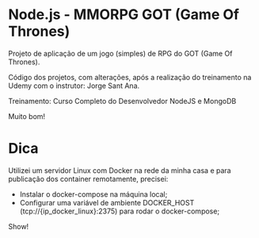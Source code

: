 # Node.js - MMORPG GOT (Game Of Thrones) 
Projeto de aplicação de um jogo (simples) de RPG do GOT (Game Of Thrones).

Código dos projetos, com alterações, após a realização do treinamento na Udemy com o instrutor: Jorge Sant Ana.

Treinamento: Curso Completo do Desenvolvedor NodeJS e MongoDB

Muito bom!

# Dica

Utilizei um servidor Linux com Docker na rede da minha casa e para publicação dos container remotamente, precisei:
- Instalar o docker-compose na máquina local;
- Configurar uma variável de ambiente DOCKER_HOST (tcp://{ip_docker_linux}:2375) para rodar o docker-compose;

Show!
